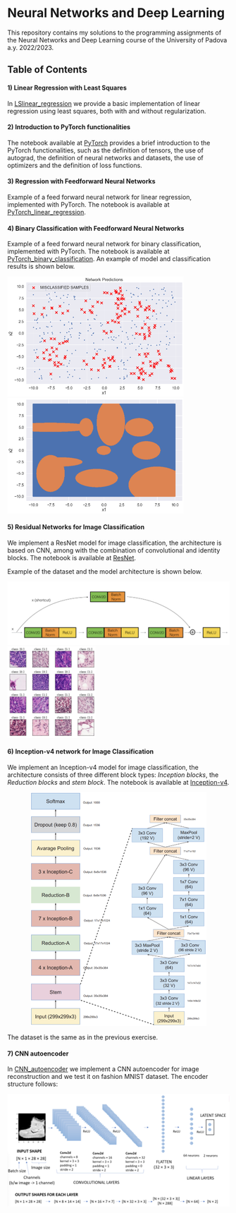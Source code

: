 # Neural Networks and Deep Learning

This repository contains my solutions to the programming assignments of the Neural Networks and Deep Learning course of the University of Padova a.y. 2022/2023.

## Table of Contents

#### 1) Linear Regression with Least Squares
In [LSlinear_regression](https://github.com/nicolezattarin/Neural-Networks-Deep-Learning/blob/main/src/LSlinear_regression.ipynb) we provide a basic implementation of linear regression using least squares, both with and without regularization. 

#### 2) Introduction to PyTorch functionalities
The notebook available at [PyTorch](https://github.com/nicolezattarin/Neural-Networks-Deep-Learning/blob/main/src/PyTorch_basics.ipynb) provides a brief introduction to the PyTorch functionalities, such as the definition of tensors, the use of autograd, the definition of neural networks and datasets, the use of optimizers and the definition of loss functions.

#### 3) Regression with Feedforward Neural Networks
Example of a feed forward neural network for linear regression, implemented with PyTorch. The notebook is available at [PyTorch_linear_regression](https://github.com/nicolezattarin/Neural-Networks-Deep-Learning/blob/main/src/FFNN_regression.ipynb).

#### 4) Binary Classification with Feedforward Neural Networks
Example of a feed forward neural network for binary classification, implemented with PyTorch. The notebook is available at [PyTorch_binary_classification](https://github.com/nicolezattarin/Neural-Networks-Deep-Learning/blob/main/src/FFNN_classification.ipynb).
An example of model and classification results is shown below.
<p float="center">
  <img src="imgs/classifier_ex.png" width="400" />
  <img src="imgs/model_class.png" width="400" />
</p>

#### 5) Residual Networks for Image Classification
We implement a ResNet model for image classification, the architecture is based on CNN, among with the combination of convolutional and identity blocks. The notebook is available at [ResNet](https://github.com/nicolezattarin/Neural-Networks-Deep-Learning/blob/main/src/ResNet.ipynb).

Example of the dataset and the model architecture is shown below.
<p float="center">
  <img src="imgs/convresnet.png" width="550" />
  <img src="imgs/resnet.png" width="200" />
</p>

#### 6) Inception-v4 network for Image Classification
We implement an Inception-v4 model for image classification,
the architecture consists of three different block types: *Inception blocks*, the *Reduction blocks* and *stem block*. The notebook is available at [Inception-v4](https://github.com/nicolezattarin/Neural-Networks-Deep-Learning/blob/main/src/inceptionv4.ipynb).


<p align="center">
 <img src="imgs/Inceptionv4.png" width="400" />
</p>
The dataset is the same as in the previous exercise.

#### 7) CNN autoencoder
In [CNN_autoencoder](https://github.com/nicolezattarin/Neural-Networks-Deep-Learning/blob/main/src/CNNAutoencoder.ipynb) we implement a CNN autoencoder for image reconstruction and we test it on fashion MNIST dataset.
The encoder structure follows:
<p align="center">
 <img src="imgs/encoder.png" width="600" />
</p>

